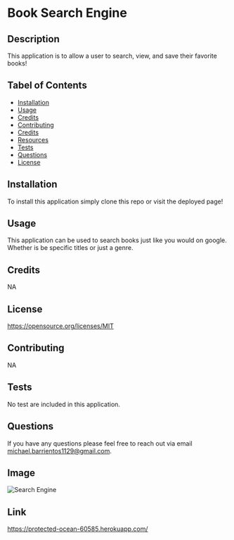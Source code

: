# Book Search Engine

## Description
This application is to allow a user to search, view, and save their favorite books!

## Tabel of Contents
- [Installation](#installation)
- [Usage](#usage)
- [Credits](#credits)
- [Contributing](#contributing)
- [Credits](#credits)
- [Resources](#resources)
- [Tests](#tests)
- [Questions](#questions)
- [License](#license)

## Installation
To install this application simply clone this repo or visit the deployed page!

## Usage
This application can be used to search books just like you would on google. Whether is be specific titles or just a genre.

## Credits
NA

## License
https://opensource.org/licenses/MIT

## Contributing
NA

## Tests
No test are included in this application.

## Questions
If you have any questions please feel free to reach out via email michael.barrientos1129@gmail.com.

## Image
![Search Engine](https://user-images.githubusercontent.com/91514897/166855072-aa746776-7d1e-4e09-8987-1488f1441b10.PNG)

## Link
https://protected-ocean-60585.herokuapp.com/

